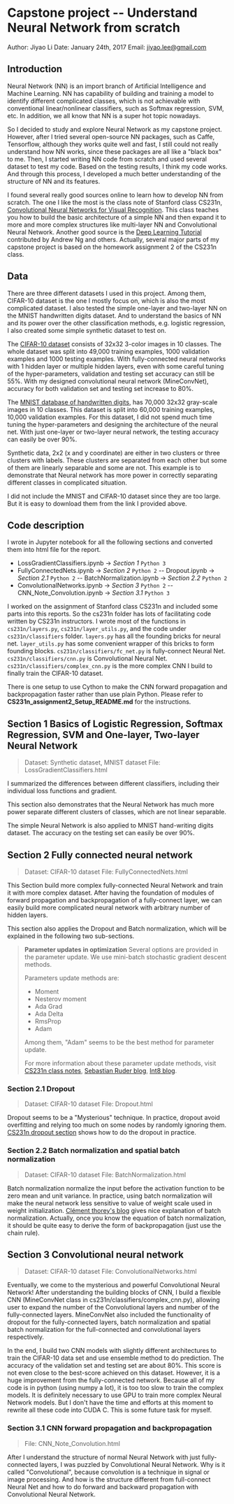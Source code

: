 # Capstone project -- Understand Neural Network from scratch
Author: Jiyao Li
Date: January 24th, 2017
Email: jiyao.lee@gmail.com

## Introduction
Neural Network (NN) is an import branch of Artificial Intelligence and Machine Learning. NN has capability of building and training a model to identify different complicated classes, which is not achievable with conventional linear/nonlinear classifiers, such as Softmax regression, SVM, etc. In addition, we all know that NN is a super hot topic nowadays.  

So I decided to study and explore Neural Network as my capstone project. However, after I tried several open-source NN packages, such as Caffe, Tensorflow, although they works quite well and fast, I still could not really understand how NN works, since these packages are all like a "black box" to me. Then, I started writing NN code from scratch and used several dataset to test my code. Based on the testing results, I think my code works. And through this process, I developed a much better understanding of the structure of NN and its features. 

I found several really good sources online to learn how to develop NN from scratch. The one I like the most is the class note of Stanford class CS231n, [Convolutional Neural Networks for Visual Recognition](http://cs231n.github.io/). This class teaches you how to build the basic architecture of a simple NN and then expand it to more and more complex structures like multi-layer NN and Convolutional Neural Network. Another good source is the [Deep Learning Tutorial](http://ufldl.stanford.edu/tutorial/) contributed by Andrew Ng and others. Actually, several major parts of my capstone project is based on the homework assignment 2 of the CS231n class. 


## Data 
There are three different datasets I used in this project. Among them, CIFAR-10 dataset is the one I mostly focus on, which is also the most complicated dataset. I also tested the simple one-layer and two-layer NN on the MNIST handwritten digits dataset. And to understand the basics of NN and its power over the other classification methods, e.g. logistic regression, I also created some simple synthetic dataset to test on.

The [CIFAR-10 dataset](https://www.cs.toronto.edu/~kriz/cifar.html) consists of 32x32 3-color images in 10 classes. The whole dataset was split into 49,000 training examples, 1000 validation examples and 1000 testing examples. With fully-connected neural networks with 1 hidden layer or multiple hidden layers, even with some careful tuning of the hyper-parameters, validation and testing set accuracy can still be 55%. With my designed convolutional neural network (MineConvNet), accuracy for both validation set and testing set increase to 80%.

The [MNIST database of handwritten digits](http://yann.lecun.com/exdb/mnist/), has 70,000 32x32 gray-scale images in 10 classes. This dataset is split into 60,000 training examples, 10,000 validation examples. For this dataset, I did not spend much time tuning the hyper-parameters and designing the architecture of the neural net. With just one-layer or two-layer neural network, the testing accuracy can easily be over 90%.

Synthetic data, 2x2 (x and y coordinate) are either in two clusters or three clusters with labels. These clusters are separated from each other but some of them are linearly separable and some are not. This example is to demonstrate that Neural network has more power in correctly separating different classes in complicated situation.

I did not include the MNIST and CIFAR-10 dataset since they are too large. But it is easy to download them from the link I provided above.

## Code description
I wrote in Jupyter notebook for all the following sections and converted them into html file for the report. 
- LossGradientClassifiers.ipynb -> *Section 1* ```Python 3```
- FullyConnectedNets.ipynb -> *Section 2* ```Python 2```
-- Dropout.ipynb -> *Section 2.1* ```Python 2```
-- BatchNormalization.ipynb -> *Section 2.2* ```Python 2```
- ConvolutionalNetworks.ipynb -> *Section 3* ```Python 2```
-- CNN_Note_Convolution.ipynb -> *Section 3.1* ```Python 3```

I worked on the assignment of Stanford class CS231n and included some parts into this reports. So the cs231n folder has lots of facilitating code written by CS231n instructors. I wrote most of the functions in ```cs231n/layers.py```, ```cs231n/layer_utils.py```, and the code under ```cs231n/classifiers``` folder. ```layers.py``` has all the founding bricks for neural net. ```layer_utils.py``` has some convenient wrapper of this bricks to form founding blocks. ```cs231n/classifiers/fc_net.py``` is fully-connect Neural Net. ```cs231n/classifiers/cnn.py``` is Convolutional Neural Net. ```cs231n/classifiers/complex_cnn.py``` is the more complex CNN I build to finally train the CIFAR-10 dataset.

There is one setup to use Cython to make the CNN forward propagation and backpropagation faster rather than use plain Python. Please refer to **CS231n_assignment2_Setup_README.md** for the instructions. 

## Section 1 Basics of Logistic Regression, Softmax Regression, SVM and One-layer, Two-layer Neural Network
> Dataset: Synthetic dataset, MNIST dataset
> File: LossGradientClassifiers.html 

I summarized the differences between different classifiers, including their individual loss functions and gradient.

This section also demonstrates that the Neural Network has much more power separate different clusters of classes, which are not linear separable.  

The simple Neural Network is also applied to MNIST hand-writing digits dataset. The accuracy on the testing set can easily be over 90%. 


## Section 2 Fully connected neural network
> Dataset: CIFAR-10 dataset
> File: FullyConnectedNets.html 

This Section build more complex fully-connected Neural Network and train it with more complex dataset. After having the foundation of modules of forward propagation and backpropagation of a fully-connect layer, we can easily build more complicated neural network with arbitrary number of hidden layers.

This section also applies the Dropout and Batch normalization, which will be explained in the following two sub-sections.

> **Parameter updates in optimization**
> Several options are provided in the parameter update. We use mini-batch stochastic gradient descent methods.
> 
> Parameters update methods are:
> - Moment
> - Nesterov moment
> - Ada Grad
> - Ada Delta
> - RmsProp
> - Adam
> 
> Among them, "Adam" seems to be the best method for parameter update.
> 
> For more information about these parameter update methods, visit [CS231n class notes](http://cs231n.github.io/neural-networks-3/), [Sebastian Ruder blog](http://sebastianruder.com/optimizing-gradient-descent/), [Int8 blog](http://int8.io/comparison-of-optimization-techniques-stochastic-gradient-descent-momentum-adagrad-and-adadelta/#AdaDelta_8211_experiments).

### Section 2.1 Dropout
> Dataset: CIFAR-10 dataset
> File: Dropout.html

Dropout seems to be a "Mysterious" technique. In practice, dropout avoid overfitting and relying too much on some nodes by randomly ignoring them. [CS231n dropout section](http://cs231n.github.io/neural-networks-2/) shows how to do the dropout in practice.

### Section 2.2 Batch normalization and spatial batch normalization 
> Dataset: CIFAR-10 dataset
> File: BatchNormalization.html

Batch normalization normalize the input before the activation function to be zero mean and unit variance. In practice, using batch normalization will make the neural network less sensitive to value of weight scale used in weight initialization. [Clément thorey's blog](http://cthorey.github.io./backpropagation/) gives nice explanation of batch normalization. Actually, once you know the equation of batch normalization, it should be quite easy to derive the form of backpropagation (just use the chain rule).

## Section 3 Convolutional neural network
> Dataset: CIFAR-10 dataset
> File: ConvolutionalNetworks.html

Eventually, we come to the mysterious and powerful Convolutional Neural Network! After understanding the building blocks of CNN, I build a flexible CNN (MineConvNet class in cs231n/classifiers/complex_cnn.py), allowing user to expand the number of the Convolutional layers and number of the fully-connected layers. MineConvNet also included the functionality of dropout for the fully-connected layers, batch normalization and spatial batch normalization for the full-connected and convolutional layers respectively.

In the end, I build two CNN models with slightly different architectures to train the CIFAR-10 data set and use ensemble method to do prediction. The accuracy of the validation set and testing set are about 80%. This score is not even close to the best-score achieved on this dataset. However, it is a huge improvement from the fully-connected network. Because all of my code is in python (using numpy a lot), it is too too slow to train the complex models. It is definitely necessary to use GPU to train more complex Neural Network models. But I don't have the time and efforts at this moment to rewrite all these code into CUDA C. This is some future task for myself. 

### Section 3.1 CNN forward propagation and backpropagation
> File: CNN_Note_Convolution.html

After I understand the structure of normal Neural Network with just fully-connected layers, I was puzzled by Convolutional Neural Network. Why is it called "Convolutional", because convolution is a technique in signal or image processing. And how is the structure different from full-connect Neural Net and how to do forward and backward propagation with Convolutional Neural Network.